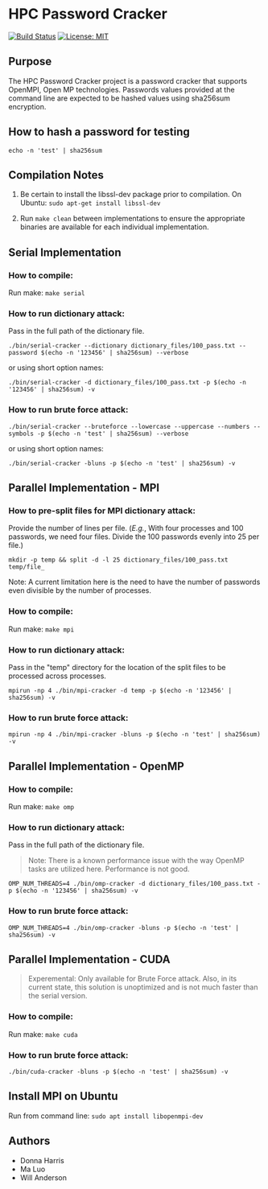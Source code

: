 # HPC Password Cracker
[![Build Status](https://cloud.drone.io/api/badges/wandersonca/HPC-Password-Cracker/status.svg)](https://cloud.drone.io/wandersonca/HPC-Password-Cracker)
[![License: MIT](https://img.shields.io/badge/License-MIT-yellow.svg)](https://opensource.org/licenses/MIT)

## Purpose
The HPC Password Cracker project is a password cracker that supports OpenMPI, Open MP technologies. Passwords values provided at the command line are expected to be hashed values using sha256sum encryption. 

## How to hash a password for testing
``echo -n 'test' | sha256sum``

## Compilation Notes
1. Be certain to install the libssl-dev package prior to compilation.
On Ubuntu: ``sudo apt-get install libssl-dev``

2. Run ``make clean`` between implementations to ensure the appropriate binaries are available for each individual implementation.

## Serial Implementation

### How to compile:
Run make: ``make serial``

### How to run dictionary attack:
Pass in the full path of the dictionary file.

``./bin/serial-cracker --dictionary dictionary_files/100_pass.txt --password $(echo -n '123456' | sha256sum) --verbose``

or using short option names:

``./bin/serial-cracker -d dictionary_files/100_pass.txt -p $(echo -n '123456' | sha256sum) -v``

### How to run brute force attack:
``./bin/serial-cracker --bruteforce --lowercase --uppercase --numbers --symbols -p $(echo -n 'test' | sha256sum) --verbose``

or using short option names:

``./bin/serial-cracker -bluns -p $(echo -n 'test' | sha256sum) -v``

## Parallel Implementation - MPI

### How to pre-split files for MPI dictionary attack:
Provide the number of lines per file. (_E.g._, With four processes and 100 passwords, we need four files. Divide the 100 passwords evenly into 25 per file.)

``mkdir -p temp && split -d -l 25 dictionary_files/100_pass.txt temp/file_``

Note: A current limitation here is the need to have the number of passwords even divisible by the number of processes.

### How to compile:
Run make: ``make mpi``

### How to run dictionary attack:
Pass in the "temp" directory for the location of the split files to be processed across processes.

``mpirun -np 4 ./bin/mpi-cracker -d temp -p $(echo -n '123456' | sha256sum) -v``

### How to run brute force attack:
``mpirun -np 4 ./bin/mpi-cracker -bluns -p $(echo -n 'test' | sha256sum) -v``

## Parallel Implementation - OpenMP

### How to compile:
Run make: ``make omp``

### How to run dictionary attack:
Pass in the full path of the dictionary file.
> Note: There is a known performance issue with the way OpenMP tasks are utilized here. Performance is not good. 

``OMP_NUM_THREADS=4 ./bin/omp-cracker -d dictionary_files/100_pass.txt -p $(echo -n '123456' | sha256sum) -v``

### How to run brute force attack:
``OMP_NUM_THREADS=4 ./bin/omp-cracker -bluns -p $(echo -n 'test' | sha256sum) -v``

## Parallel Implementation - CUDA
> Experemental: Only available for Brute Force attack. Also, in its current state, this solution is unoptimized and is not much faster than the serial version.

### How to compile:
Run make: ``make cuda``

### How to run brute force attack:
``./bin/cuda-cracker -bluns -p $(echo -n 'test' | sha256sum) -v``

## Install MPI on Ubuntu
 Run from command line: ``sudo apt install libopenmpi-dev``

## Authors
* Donna Harris
* Ma Luo
* Will Anderson
